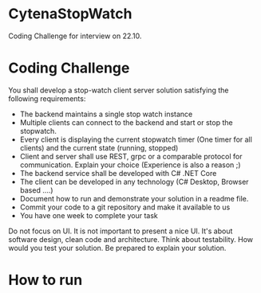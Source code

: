 # CytenaStopWatch
Coding Challenge for interview on 22.10.

# Coding Challenge

You shall develop a stop-watch client server solution satisfying the following requirements:

* The backend maintains a single stop watch instance
* Multiple clients can connect to the backend and start or stop the stopwatch.
* Every client is displaying the current stopwatch timer (One timer for all clients) and the current state (running, stopped)
* Client and server shall use REST, grpc or a comparable protocol for communication. Explain your choice (Experience is also a reason ;)
* The backend service shall be developed with C# .NET Core
* The client can be developed in any technology (C# Desktop, Browser based ....)
* Document how to run and demonstrate your solution in a readme file.
* Commit your code to a git repository and make it available to us
* You have one week to complete your task

Do not focus on UI. It is not important to present a nice UI. It's about software design, clean code and architecture. Think about testability. How would you test your solution. Be prepared to explain your solution.

# How to run

